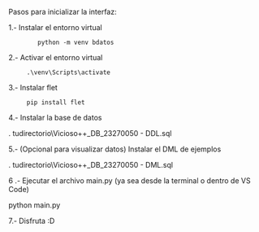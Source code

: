 Pasos para inicializar la interfaz:

1.- Instalar el entorno virtual

            python -m venv bdatos

2.- Activar el entorno virtual

         .\venv\Scripts\activate

3.- Instalar flet

         pip install flet

4.- Instalar la base de datos 

\. tudirectorio\Vicioso++_DB_23270050 - DDL.sql

5.- (Opcional para visualizar datos) Instalar el DML de ejemplos

\. tudirectorio\Vicioso++_DB_23270050 - DML.sql

6 .- Ejecutar el archivo main.py (ya sea desde la terminal o dentro de VS Code)

python main.py

7.- Disfruta :D